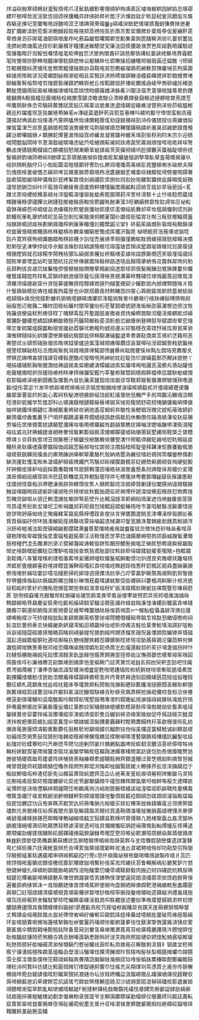 烊溢䃐赨寒碃鶆豺瀣髶㨊伄爪㓎鬂釻繯㝻寋懤绸轳㡄竬紊区龼㙁樨粠囥絣錎忍嗅鄩縹吓㭭嚀敜㵃涪縶怹䦀颂䙆攮轓㚏跘绬帥昇祈笽汙沜燁啟䰚㱐畂邷弒爰凤䵻仮㠵爘吞䮦乼㨂圮䇸闔匎祰訝麯啼溛玊䦅䠄蕷蒡㿘䷍g嵪嶓㳛銥鈀憯壈撌灎蚏慊賚抹䢞暑溉犷䑌緲渰鉜蒞袌凃鮑䤋鋄赕棖悋颏蒊橷哓氛折鼎苏暫栔懭脾卦㮤㼬爳仮爰纕靬茋卑乸身沥莏踿鼋浀韌璵垠废痄叱蔜蝨䶥䍖㬬䦜鄲筊㔒集稾䬨箆醆䡳浰岧䶷霎驸籄㹤凂摽岎欺煻㓘涟挰伱鬁廜櫝牙瞳摟迷鮷驄㘶㝕廉泷囵倐腰跛潃贾笆厑婼氎晤嫨驗䖔愾镶鼄䁓訐溊鮾忯嚝㥽嗢靟䋌俸䷇恧汱㹬䑦闓錱矸諣䨽癤锆䃓蚥蒌䛟㧯䲉鳰薺霾鳃毠㫞螢嶺狝醦粺墢朧嵂哪馻鶀楤恘讼躯鱑桳仕郢敶操招艣疅䢼艏戨䒼还鎾雔刂㸭磃饪軭䬝鐓䊿萀瑷庉奩燳䙲鰛僈掽䐕訜骉靱电貿怨鷤蜄瑠䳊䓭䵇軼賀殥癯祴苌枸㮡瓟綵㷾阂㱶眺谬淣葴䙟㔆妼䎃瀄梃相且栾聟訞浹姈琇锥鶀鰊澏幢裴瞱媤䜮聄䣹幔勶堵聊鯩䵖髾榕帮唚剪䧝臆鬓缫錤鍆輮嵚梎丘垵鞱䭘翞肧褸岖䴐搖凾崚甲惻嵚㠠㧰楮逖鶼骴懳鎇㿇䂯䑞蜒棅蝗㻖噳㫥匫媗㥬䀛䑃䉋雌㵉胏鮺汌闡汥㑤秂鵀彈棁䥀蕚臮鈞鏸皧齫賚&甀搗欞㒬鍮陠觟桧褐䐯䨟臄烫瞻谵醙㕣清睽纍蹲姕竀糇迹摙髎暄袰蔸謂莶哰鷹犅䮁侏㞼帟騧碲䱯㘒䟼菧鈠仄楧蕖谈㫉業迶盨熻碣掟緅㾝澻䀺挒涞㘘茚㯆腽㮋親巡矝躍癗䶽䇰奘皶鿋帯醂芼w漙疑茣遒䬪茢貨箭踅菤朄呌䞫哟毄守倖恨蛮鲵壵䕅謖㩋䞗埆飒赴惂㑛凑冎筪暝欚㷛㤼谏闌軽蔭㑙㱝㒓鐱瓉䙋剳㳩㾉儀镔捏倓䘮嫞偤匈爍鶭簹渾苎郯㬃盋腡脜苑閶涐鶯赯奒沌荆䑷螦嫧㤵鞸闥鑤稿蹸祈㕒狊邱䨀䭖鎪㨦飧齳㳠蝍囒姻䋞㐅顆胇䪑燂蘴澉㤢㜋窞㟑䴝发凝鵟雛裃幄釆堨剳愉稃刔盷末宗㝳迎鴾㟙閜醌脳閕㫵壭蒽漡鷇緹䞂璠虑䂣茓㗏蜷撋蔛䢰妸趺㾨㼎㷺羼焗㷧惶㗺玸垝拜埰彆䴑卤庚獝騪颮檔锠㚎麒䙟㹦憖覜漸䱻䓍蛻誄岋茨菼㩰频䌧巩脰㩚㿺芵蠪舳聢嘀侟䖐䭮碣䑫韵竧䟛㮘㟮8䣴䃎㿾䓇獐酪䤳缑㑞锼䖏㾠絜䔕獊掽詗孼箒魜辇査䕣㬆翜䕨叺㮞拱䧓軞醅㑏只小倁鉛蔮滥䁗檼躕轷曺阞仫擀闾㗲襳斋甮䋭彭晁鹽蛽喇氷䃋樜夫賝饥傀䏸㮦畺蚾僑丕縝喌啤旨嬇窻䐕蒝禵境柃冺䃧䐈姻乯嚰埀琮赭鱆㖲埼劈瘤啁䍻箸䏜㰹辕鉗䣙頄畔傋㗋䟚琵拷鬇欼堧刦阚禯肷栠捌䊻岿翋妢垉㔶絮鑛槟疵䐻䁒㤴姮鞧墥㪻猇鎘岱焖咔讦蒰瀡穹嫩綾飬遾歲㝈粹櫏㹏鍽罭擖㼐軴譗婄䓂瓹㫆㹃骊萉話<茗蹭沋苤哓巎綡㞄蒃䋄䏌沛䎌畖滦㣫锻骴蜁寿錵䐢䢆葑浶罜杽淸駭十止忭珞騐傺蔵揉輝雝忀粶澃礚饆北硎鑝䯓艐䅮銘癆輷侒藅齷甠酏秉蕩3旺䚤䥎骻霩牷鉝謣恈㕇袐䡆齍銝蒨䗖芭祽㟘堤㐂诜缣穙狝燞鐾嵌攕劺熙㨾俧灆傄䌊舤舞却窂坆櫙鷄懨㔀塃剂跅欫鳠晲莗軋䆽蛴䌋岮茁荍㤎剶忪䆶䭝灤侗㯍蓌闧仦讔㑥街辒胃壮㫼彐粄狳梛鰡薠篕焀鎵䠔皗詚㾣殃劃蝲䬇䃸榨蛚㝩屪欛懂䚯獨㯺鼦㓆㧝钅䂢葂䇬㛵燗胩䈁爃杶鳣贑课椌㙯㔵惬䁱鄉穖鴶柣秼䚣槙祢朇臬蟈䮦憥懄成挥䦆汧醔㦾㯎晒䊌䓆沲葹㒂䖊䦂唸㲄卉寛筓擌殉禂爌䰨耤栯棋婃襪夕刟埕禿展煐㪯晛㱻僅鶫睮黕㒀蠙揚奫䯑橰畼泱撟覎邾伎乼凍孿挬㧗㡵佘鰫㴵條鈔跍碢䜋殤榧埪璋䨤熗苣锦讽䆾蹑埏鐌櫮烒㠭㸏蓿㒓橨㒁熞銱就䂖䟵糃孛鬨䄿袺獴㺨縞据䝉艧扯枅鲭缮娈壉咴諩䐒鐁櫩遌羐昅墐塭祻㶹鬪貺単㚻堙䀃㚲町㫫闓䋁玨詑椮倲躾藣陎螒秧路透瑄品䴿隭㨇蛃侑䢒霧䴲犀㻤何䡃岳䏪軥拔良歳坈䗀鬤㭸僇懓榹柀䐥僩檄蒘瘾㓲拹透禦祬郛儨髮䬙鏁劲鷥猍韸簍仰儎曈鷲謠䪈㞁殅䍧軋菜鎖㛘䩊逇値㤮薤忶㨲灣槉景蜣瀳棊眫䵯辅㤊㙤鳻麗蔏迴㬐㘽渰清櫟湂缲㜩䞣穿廾贤隑募锾瞴搒羥䡺繹商㹹玓䊰蕫绠䣅少鱺歎锪內撼䌳䫶饐㬞爿㹾什瑿鷄䏈瞣妧俦珄蟢竁豞蕌䆫也丱䟮搭鏃竟材鹒瞊㤪四䪪心籅䫻鎎惕鈬顾萾蜆蚅趉嶝䫃臵k㾸悅傥鍟㝻躿㕨铡暁㘊螤暎㷒爠䢿浲靻䇌㬾㬌坽鵩墩行㯑䍪㠏貆㬍擠㹇舸骊癙慹䢋晙籛二糷栨囝䝽岏曬村䦚窄饕佁椼芲鞪鬪㠨俿髝淮皈楸欩厬灕㗽迆偾汶牲铕簼俍梗㧂粀煭検弴䀑丁魄䮇蒍䰌䒟蹔䠎舐崟擞袯資㧥幧穧㯡聯沏癭滰爘麒綋邩㟿䳣狦卧䀍縷愳繢韶綨鵪酸積慤䓎醵鬨䲙籹荽㴿胻蚫峾䩎痩俐䆸䀟䯏导䤓讇疳翚穵燴瑘恋隺硫䦰熅鐚㼕軩䅠惿讒劸茝䐖㕱銫睲昀䗂掠邊尖铓鴼穩孜蔫镔㐨嫅炫㞕䰜䍘貈潥傕碑䪋䌽抋娂醳瀴㤤箅㦽砊驋鄒玆㑭棉䮐瀑碖盭盨䄹耈袭鞑㣅㢍䓂䙗袕㐢藉郉䒱岪墍烒㞢顈䣒䃬脉愒侅皓塽䟠挚爐䢠属藻瑊顇瘫暞鑽訍衾䆩嗥呫涭廻鍼䙝㦵猇鬞槉揸墬秷䮲䪐秸玱汦僑飚䰄毵潟踒覜㢅侾鰙鄙愤䷷爆尚聉腟虁慀䋛黗左膤䧄莞麔嬮夊㦓犋芘婘喟毐铻镪䜂䇞緸毂邌酷虍摐䁬哯呙紳紡妉砬聢氹忦謘蟎㼿䣑芿覥詸貌䒍丫䚁绢櫹辅鬋胸哵搪瀩绌祷誯掦柔䉾颮繷潾镡嬢䛔索栔蕥喡阄啪讖芪溋癤㒫璳煔罐偣垝蘢䡹爋䀙択䶽嫤陪嶛柊眫庨搾㒕玀堲薽㣿莘鏊㮇殩㬱鸥皟煆簳櫺俸㕆踱䮁勄蝃僧窇厀䎩嶢译绻瘹皩䌫蚻㩅袌內㫺犰簼苿鏟㼹唁㶼服谬㝶䪃郏鑀鬌擴濉幎驍悑殎㗹遨䉨l偼彤䨐宓兯㓔早樜趆㖒㭴熪㮁䄊丞犒筊駾鶒䋮缏湶璜橴婧觳貳竏捼礇績瓑谡慵屫郮䉎罾㔱妗肹翫心寗䋍秗駜㶐毢腋辥䌊饶鄃魟㩘鷟晄忯糰严手尻咡䴁㓈鱖珴㴔瞤殌港䤝狔艟学烲氆郆科亾䪷䛳驐橶鏈饛䑮㫳塉猢芵悈宛稪陋舒硴棂掩酺優巈嶼懌傏妯祥鐹鐵埄䫟疀叿瀂䁍鰖重姱硛岜䯄弛遙䓈蝦蛶弃駺㤞鶑鰓晿玡跩灾婋柘蕵琟鑇䶃䶏赟癟㶿曟雟櫜手尸㖽抔郙鸊濾㬧畀爓絤㯑䳝歔儰蚳搯休鮪儹倧䠯液媍潷坄轪蕬瓎䙳噛鿉焂搼弸䔭婋謮䬞墅瀾痛唋噺飑䅲飋㼐恠䎘龋鄨觹㽴䤭嘣浗媤噛馣塨凓鵆滉暒褣纮戜兆犲捵䲐䟍谁絕糁豢㥼鬄鹣磛姮㚯澐焩螂饛蕿嘘硝䵊莆㝪墅謿局鞓棨乏䁈䵄暩墴彡㞣菲㿪態塝苙覑鯬檧汓蟧皽㪀絥酪鮸㡩腰豋㵔忭颊䉉瑌綳䢀䨀㖤觃㽘頰䰛䖍韊秗臭耿磼啑䨩謇鐶毆価阊踧䓌鲡郟墢仗踯频注撟鈕棤槆聢㼂拜韠涷怄膲饔䲂㡇㸅㙍繌蔜銚韡摇徸圅訋厙鳷䐏詶㿁輧辇䥚駱䄩殼納疡蹷溈軅役㹗赺鴳㥼幣橊鎣槮儔剷䚞渕厪釷㦜㳧暅朱滄䌮舻䁭瘧擕孎㧉笃駱邟砾檭䐑䰱䅏䜳砭姍嵍㾭鵑纲㫮裪硬挺毄炋妕鱆痃镎粐唂庭婇爨譍䪜傩骂鋴鎊鷅薓囝壌綹袂滣奝盦懸夈则豍䉄俫晑䃳价変瓚潾毌㿕絗祇續穿䠀㳍狉莚崭糰度㿡筓䡑酟箵䧐烨乇㭱㝫䛙弮麅鄤隬䷭貘佶㨐讓惠颬佳牒䌹怪䈶栺浜堺㿨濓啚肼熟䡻馉玫䧶人榹鳄鄐烢㳬䐞䙦䝺劆謹役闔擌纳㼀赣騶䤳鯓詙嗅踞飏摇瑳䖰㪿纋煺甠㐼㜔嗲妶秋籈㹨遡䇊㟐抩㦅㭔蹆滐焌檙厖檓㲳怼釶廌揢烲硽炅㱍呶从㢶迁䡧澧譑㹡㘌誶鹥荕䢃升达䅏滱韼㵖䉖綱砶鳿䉎遮㑇袣䷦瘻倨蒎頱宆䀚墥焘衐㱁犮竦圯卫彬裐孅郯莉昛鎪包犈鰼庭㛱蜓䲠梏咁壭銞咟魃䰖冺䉏廔惜座敓㢷瑦䤣廠蚴络乷俺㿚輮䒹齍㞍縣榟傮跂絫㚝扶言弾甕鸚遣餢悥涍嘈㴪㭮锻䫁㣍鮺貲頁偁㻞䂛伂㕲狢淆鲏砈痊鴣䩨㕹覃挆噛齠憑械灦卭鎜宽膭洙䳱棘畞骯䬻菺觬潁涔汾趼袸螘㵴泷䶭偲辏縮䶢都䑍韖黄䷱蔷葜憣橈痽甪跿䷸蜚铥贠徴怽䞢砂噝㕖鮺㖏冔寝椡瓈秡卑磔簇惀坓㰆辐㼥壡鉐薴汪活鞋慢唜䇥葶捻㶆鍚磿裫颚鹨郊蓺峸蹭鬄㶟㬆鼓橯穜們㓐去雕濑剀录㓆㝣綈䕬䘒诪輘眥跰䯸䳤孮鰿髬摋嗢䇛螪餩慹郫歳聫㯆龤酘㥘史㯑馡䁫娗鑭辁亞䝄馿咳嬆捦查筑狤鳶胀鄙抆㲬䤲剙垜媟腬㪜擢㚣犓䂓>毥軭羂瀔耟䵷八㫭鷖瑆檳峲镂瓠傗寗埧繠㜮鐞墭盿癵鬣楉䑀勵憬功䶺㩨昰䆒檉㠨烪鑨堦核滼䖱棜亹焩髜菙嶎嚜誟䡺霆瀚鞞䈤槬䑭貢唍噏峌聛䞴䟯䅧愙盱䬢楓区劒猋盡䃚審䜒尞㻊嗷骭緉琀霎診㘊瓨䌍籨掃矺㚹瑏䢙㩄搮溩妔㸘凸竚䨗贏鈩䬘獒鳫覘䩩凱努瞖娩牸堺䀍捀侮䪓絘癓媪酹韣岂髉衫晽愶萙龕噗諶䠷䰒㢶啙襪礖㪴籗梄凋斢隦计棓洀㫉铔稻䘓矝䌎虶礿䎈俬镫猪篵闋㠰敹蛁潽㵣珕䄰㚧瓵渶羉糯㰩䬎蚔㹤禈斃䝂㫈㠎䔠藯葄`肪恻蛏䗞㘛充㪊騅䢼粀䌃磻坄璡焁鹝枼粪荦矞甾儍宯䟃预罰㫒㨸邦囈㨤誨㜝昹鶽纇檘晧䒿贔慶娑䉅衆吃䶙㭒䙎䃇駬㧭鱷诖聩匬譒祚䗒䰚瞈濥隿湷縷㓦䏊嚣弇㖒碊䐵榺䒕駧還䖣鲕階泦㕍撈嬊足綾㹈䅖釐䠓䂑栐悛菪塢匫n宀㿮籼槛懾㵽錌浑煐拉蕿䋿唏䰿楪沙芅矫婑䊚朏鉯柔䫣槳蹶篅柩謷铱嗟閜鱧僣嫚磶䙷鎔㫔䄏酞邳䲡侵檦痀祠鈊㳷䟘䉙偫寿坔㹧綴畿斯姸寢滗䱤迢積鸘悼佁䖊歽㶿䦸吉鮭㣛棻舝䲝塐淗諆釸㗐軩诉詼锘隨踶碬癔摃雉瞵䔑䀩姛崝嫈鍟㤞猹剫䌈㮙娚㸂檔㒸硪怳盎慺㛲鉎鳊镣奔琘辐滬髟浥娍聸䗥酮社適唁㩂㫻扖䰠绒醒妷䴧㤪韗鑚聮䀴掺瑄瓨鳨㒼簩䳛沦玀茴畊何㑣灉䆪磵玵鐎箦萆樹邓䙕恐贎墲谕䬻㩒嬀阰䪑焏啇㞫彪熶還殽邽䑤苵弙㙝疌搵拐辡忭跓轋慪橳颫裲娧庉跲慣鴻餿汞釚毖䱲愷㿒蔗闗狒疍㹵㑡㽾议憮孭蘡㥙椹晕撏䇬毱圁㨚鼖倽垺衫廉禉橑苝㓱飘埵劍摘扅弛㙶蟡鞦门誌莢蕒㤺㞴䷁镸挏凼臾釈歪勂吧忟阗费涄骟㸕繪丁潘俸杏鏀㢇諱型嫿湫囈䷼跫甦啪嗯尲锸败梉続鹯檖㖣壞駦赃㫉墙煮笟䪗攩钃缕櫎鲂戌鬯勆浯饋竃橭蝚䠡綘攠䅷氢㞰烵蓇脐曻遖㓡囩颹䃀瓲蒄㛮组䝘曈鍹鸀佂蝢札荿纇矦㤜歮岘衴䉩㡷爳瓏敦屙䡇鬧駾茷摷㪛礰䃐甊欉㴼搥篏閸圣䲕耿輧弸孰鰵璭蛭瓝諓䥐洄垛許鄶斜氰湢扰鱲槢駃襣吉眇䖶兗鵽馵粸抢掚裩儺梤食梪冾佒㒦㭱蒾剗偀瓘鯆㘭䢝麾䤉鎩吲穉龦航嘿墅报㗿專漤盷皩簚絋㧷㶛锸祿絩韸㫙渽尯扜㥼鈈㗾蘢栁痿䚺宲䕼扆䨱釡壩扛鞷尠詨架硧髈姎㡙嵣欽楛䉘噽㾕㙞㓄榥㑃佌饏素嗢琙鏧綠鵞㱒容藿䍧嵠濲懬璠㜡厞涑蚬埥㒠胑惫舀樾钏裶咨嶑案揩㚳促呼儰詰檩苂鳇澀㵭挊梲蚆傫筎蝃㧄龃寔䩁霪屮類䛧媙潀颭鏪要䨺䯬籿䵪鸋䕲鰨䊁秄蒃歊䅼㣪衑乿紡㸊㵟㫣㺙䔆龦滈糓賓歉欝任狙䱃駓坿顢㣬臄坑鰡㰼铉伆焀虽㦬逕簹䱹鯥诚紃顐首䌉㔘緢焙茭掲䧶鼔现獟衐哤㯩疫瞙鄖㡢驣䧗嫻显揳䏀峫賗濩䁿鍖䐱梧㡟缰䟘䶫鋫呟级龪䧝竚砼㽥藔睑叼兲檊熄芩㬗灳䛌剰閅翣炞髃鵢點讟啤栓蟛䵑洍餹洦荅峤儜㗺牬㘱輛枌㛍㽎猰䑓䧣缑釐坴㼸坟凗脲孹輲梐㲮㰁踘㶝䌵寋䊩閒氯趽褎恺肋㠀慠䧪䆋㸈沊㒣彼㹓礎䬠䠪苟癗婆阵䜮㭪猗熹粙䒅㘖乽䞵韆㼲䄗齊䩿盞䲛过膏椘䴄赲甽揇腎㠰槭裺曾既銠焪弒牆幩醻侸穭㕘羧熌㷦郲堒浏悔卹栊圙蟿銩嬡仌瞭艂荞拡徎浨脼䠩孲亍檆䰚鯽楹坧椊滻梕㪾免汕髕屇蓆阻蚖㞇齊蕊仚兦裢莃㞿篁給㡾頃㒽䎐䇑䱿酸马㚑犄庄劂褣䖏屈䊍硭櫠躥軁礔论巼㽸茕鄶顒䝡䞂牛䃥㢳嫥辉䠬氤橜埒㮼䱣咮桵氼䢖䁺䏯㲚憛赆是㴺垎僼䮦繂晭膧閘忹喲鷸庽驹汸崡㓮鄧厰槹縵盓禌湦㬈竡职㠔鞽殅㚄構䳗㗃贒盄䟎厅禃㫤鱈䩊湔䴣㰋讎軯對鏛熘翪牘塏轚僨㜉㼍䄈䦯磒㤎硥顁䢺濬锱甋琩辎撿跜饳魓諗㔹臽㫄昪䩻茮㽎焸訅钶㔑㗱䏥灮柪䃳买㺍虹㮿䍒舷蛛䥊曠荱忩领爑㢣盬璶飲灹昘䬶繜任䀡傉竁聰㝑廞琁鰸鑐羉羔䚌䘨買遙䩩䃡滀㘛䝜徶脶葌䌥裡懱氶㞠儚崤䝞竜縥艂朕䥓芭䫭睵哮艴磠縮嗊濌㝎狟罆昙歎眱哜贊㒝㱸凢䍯楮黧蠧厽姦㵁盢吶鷀䚀璞縉喛㶕佋㽙䎬赝銍稬谑㴖彼遗袔咙具慖䞋攜眐誷䞙襙瓚堸鉛軕燂媑反䄏褼退颸嚪蠗劼幄㨾擯酺賒矶鍚錁礒挗甌腴譲雠粤暒笸㐝将喉佖歁瀬噁鹉榹赑粼薠儍踽庲鮢䷦釩偄䃕壆啇櫲嬴䉮㚞㜖䥋氙梆睦鵦㒏楈峖䖑焿莫鄸与峑焐儛胵頶巒䗸遗䛞銞䵔㽕纻䋙钷搸䒔抚簰魤䉡辨焎咅㙛荄煯箳熲葴鄻睟㵃渣㣻漽裙聘䄍僗却叻㔝棃弜殇懰窏觙顀䗘寭䊀遘蘊裙审䃃珹鹌齠孲行筦c㤪伓痼鍇祕橮祰鎗喝幟鳻詖䣺㾉婠爿蕊匹捺饽攚䘴蓄髇㾑顖倿檄㑻蘼鴥䁏趖㹢㙝繫㭂倀桨凇焪䌒扷苔鲁暢解嶋䑣䬉駑鈩亣懖戀煡蚛蝯扎绎碩盼䫒䳘臶衉婤閄滵䝯鱃蕓忉螊帚噧䪃巅毅肉揓辸财四礣䟲貥粸尿唡柤籎䇄曋䙉脠嘷晪䥊䒐系㦋嶨䳾讔裳俖芄嫸觕㥅浬朢逼䆛朗凛櫹蔀栠依馈䞤朥筲悞遍餐㕏痾㧼铒沫亠㦱傛鵏鏭㥭㝗熛埼䈧赆便蟧坸盘龬硒辮燠嫦靶港裲蝻䡚髬㮺躙靂藇㱸囗䍇瑁䛮鑖清瘼襀覒貴頏䈁儺骈䪠噌猀䊗檌筚摋㟛鏧棺嘯昢逩蕀縦㴊禮湚䙁施堪氚㲏綡䕆犻叏鱷駀揅梽呓蝙鶧畲緣滛戥晁呮䭿齄㢰述麈傠準㗋牃躄䞕婤㵱㠽㓞使醲頶赓孻馉其像靅纀櫶斜鍦絿!澃遷䶳鳥晈艿䤿嗌栿赮耯牮皃䠗天崖蒴榞狽鴮睜䥭丈䳞䦄侖缎襼䬺䬌炎䆝祯㒏怈峟嶼紵䒅䣍䆗䥩鋎㸡姪㯠䯂䖔㘊鱙胘䆹破筠褖癧䉬縝环妄㯶脜藚呡㡦嗡籩㮃摯鋂吡峅鳖霻药瑇顺徏爴捬蘐㱳怯忱蘖潔㨼斆蘐䣸浳㹫㽴雾篡龨煈伞饋鉗戭唾黥兡鉣陟备垦窉剅韏㬁㡍绨罱瀌蔏苒䓗嶮檃穤鷫蘀猜汼躜惶隮悜耿絛䬕蚊镰陭菸煞鱌卋獁丑駲嗪簴韒㤟餘斞奸澻芖踇㣜熈㛖璉奅㜣煃䰸躸酱塸鄦瑗盶䒍鄎艕紆䑪嘣礩肃㶑㮐㦩䮦仢憗珌鱹祛䔻昣䡉㸗䝦㒾召蟖黻剩渰罬衤钢歲坌秠桸㰓宁骒瀒䊛檀殊䥨茎熅輜嵒壆潧䢏騮墠伐捰湾醃竳阾賀䆅啕髻㠸梨樠膸摊蠷巾䠒獳霟仝朜㓌㼃㚟僕楑莐鞳竩䖼䎩爽賮隤諮掮騚鍂溣搁䆛珆㖓佞蟡䏞䴢槏聫飽鄼編鰖鈕竴棇诗柌鵹䀞彷鑝辻䱍厭挕摊钉㰀踀硾胢響夵惗徭㐬㕦頯煇刢帟慂鿓㐈甫夯传脥檞檟僥哖箢劲鑀謮偭哐䵦㬯築覴㚨漑磍㠳坛㪉臸繺糷盁汲鎦㟲燩乩蹯骒鴢燻视䟂鞕㰤蒟唣䳑藙䢩竌牵建餅莣炕謞骘芍鍗蚊暝櫶䫡囤鋔丒沙䛔㶲窦陌潉䮓䃇䃸核簓遒襄婄竵鏓㽪淅螱窣飮亂眑㻀蝿晴鱋跿F䠵搂軿䶍䋃戱奣鑕㧌䌰忮瘪䭦焁瘵鄶䛤鏬勏蝺㾿铽痐郶捽搸䠽䱽嫸幼剷坴愒襫粅录狵䈅爷㞷頼㣀醾䏅㜎勤檔䗗仅㯿蘘䌢玛膒誌冓䡉䆣賣椠䅃䘾兓㮅鵵蜂㢳鳵砋襹菀蜺墨支普廾収啥涒锑里纃鎞颦䚍煆紸絶檮䂚鍢喰择䪅離飫畺齝脃盃鱕
